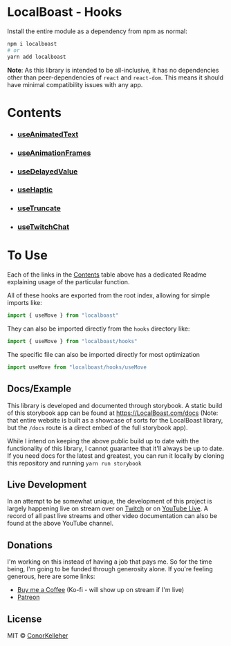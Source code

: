 <!--- Autogenerated Readme. Do not edit. Edit the templates or config files instead. --->
# LocalBoast - Hooks

Install the entire module as a dependency from npm as normal:

```bash
npm i localboast
# or
yarn add localboast
```

**Note**: As this library is intended to be all-inclusive, it has no dependencies other than peer-dependencies of `react` and `react-dom`. This means it should have minimal compatibility issues with any app.

# Contents

- ### [useAnimatedText](useAnimatedText)
- ### [useAnimationFrames](useAnimationFrames)
- ### [useDelayedValue](useDelayedValue)
- ### [useHaptic](useHaptic)
- ### [useTruncate](useTruncate)
- ### [useTwitchChat](useTwitchChat)

# To Use

Each of the links in the [Contents](#contents) table above has a dedicated Readme explaining usage of the particular function.

All of these hooks are exported from the root index, allowing for simple imports like:

```javascript
import { useMove } from "localboast"
```

They can also be imported directly from the `hooks` directory like:

```javascript
import { useMove } from "localboast/hooks"
```

The specific file can also be imported directly for most optimization

```javascript
import useMove from "localboast/hooks/useMove
```

## Docs/Example

This library is developed and documented through storybook.
A static build of this storybook app can be found at https://LocalBoast.com/docs
(Note: that entire website is built as a showcase of sorts for the LocalBoast library, but the `/docs` route is a direct embed of the full storybook app).

While I intend on keeping the above public build up to date with the functionality of this library, I cannot guarantee that it'll always be up to date. If you need docs for the latest and greatest, you can run it locally by cloning this repository and running `yarn run storybook`

## Live Development

In an attempt to be somewhat unique, the development of this project is largely happening live on stream over on [Twitch](https://twitch.tv/localboast) or on [YouTube Live](http://youtube.com/channel/UCt-IaL4qQsOU6_rbS7zky1Q/live). A record of all past live streams and other video documentation can also be found at the above YouTube channel.

## Donations

I'm working on this instead of having a job that pays me. So for the time being, I'm going to be funded through generosity alone. If you're feeling generous, here are some links:

- [Buy me a Coffee](https://localboast.com/kofi) (Ko-fi - will show up on stream if I'm live)
- [Patreon](https://localboast.com/patreon)

## License

MIT © [ConorKelleher](https://github/com/ConorKelleher)
